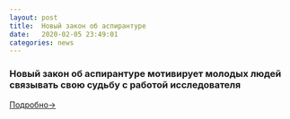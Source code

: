 ```yaml
---
layout: post
title:  Новый закон об аспирантуре
date:   2020-02-05 23:49:01
categories: news
---
```

### Новый закон об аспирантуре мотивирует молодых людей связывать свою судьбу с работой исследователя

[Подробно->](https://www.minobrnauki.gov.ru/ru/press-center/card/?id_4=2407)
